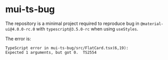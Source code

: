 # mui-ts-bug

The repository is a minimal project required to reproduce bug in 
`@material-ui@4.0.0-rc.0` with `typescript@3.5.0-rc` when using `useStyles`.

The error is:
```
TypeScript error in mui-ts-bug/src/FlatCard.tsx(6,19):
Expected 1 arguments, but got 0.  TS2554
```
